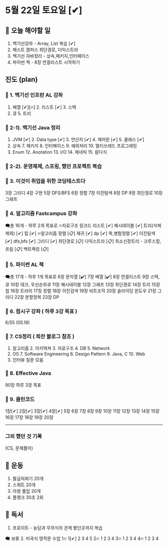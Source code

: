 # 5월 22일 토요일 [✔]

## 📌 오늘 해야할 일

1. 백기선강좌 - Array, List 복습 [✔]
2. 패스트 캠퍼스 최단경로, 다익스트라
3. 백기선 자바정리 - 상속,패키지,인터페이스
4. 파이썬 책 - 8장 연결리스트 시작하기
<!-- 5. 이것이 취업을 위한 코딩테스트다 1챕터 -->

## 진도 (plan)

### 📌 1. 백기선 인프런 AL 강좌

1. 배열 [✔][🔥] 2. 리스트 [✔] 3. 스택
4. 큐 5. 트리

### 📌 2-1). 백기선 Java 정리

1. JVM [✔] 2. Data type [✔] 3. 연산자 [✔] 4. 제어문 [✔] 5. 클래스 [✔]
6. 상속 7. 패키지 8. 인터페이스 9. 예외처리 10. 멀티쓰레드 프로그래밍
11. Enum 12. Anotation 13. I/O 14. 제네릭 15. 람다식

### 📌 2-2). 운영체제, 스프링, 했던 프로젝트 복습

### 📌 3. 이것이 취업을 위한 코딩테스트다

3장 그리디 4장 구현 5장 DFS/BFS 6장 정렬 7장 이진탐색
8장 DP 9장 최단경로 10장 그래프

### 📌 4. 알고리즘 Fastcampus 강좌

🗨총 16개 - 하루 2개 목표로
🔥자료구조
링크드 리스트 [✔] 해시테이블 [✔] 트리(삭제 제외) [✔] 힙 [✔]
🔥알고리즘
정렬 [📋] 재귀 [✔] dp [✔] 퀵,병합정렬 [✔] 이진탐색 [✔] dfs,bfs [✔]
그리디 [✔] 최단경로 [📋] 다익스트라 [📋] 최소신장트리 - 크루스칼, 프림 [📋]
백트랙킹 [📋]

### 📌 5. 파이썬 AL 책

🗨총 17개 - 하루 1개 목표로
6장 문자열 [✔] 7장 배열 [✔] 8장 연결리스트 9장 스택,큐 10장 데크, 우선순위큐
11장 해시테이블 12장 그래프 13장 최단경로 14장 트리 15장 힙
16장 트라이 17장 정렬 18장 이진검색 19장 비트조작 20장 슬라이딩 윈도우
21장 그리디 22장 분할정복 23장 DP

### 📌 6. 컴시구 강좌 ( 하루 3강 목표 )

6/55 (05.16)

### 📌 7. CS정리 ( 희찬 블로그 참조 )

1. 알고리즘 2. 아키텍쳐 3. 자료구조 4. DB 5. Network
6. OS 7. Software Engineering 8. Design Pattern 9. Java, C 10. Web
11. 인터뷰 질문 모음

### 📌 8. Effective Java

90장 하루 3장 목표

### 📌 9. 클린코드

1장[✔] 2장[✔] 3장[✔] 4장[✔] 5장
6장 7장 8장 9장 10장
11장 12장 13장 14장 15장
16장 17장 18장 19장 20장

_____

### 그외 했던 것 기록
(CS, 문제풀이)

## 📌 운동

1. 팔굽혀펴기 20개 
2. 스쿼트 20개 
3. 아령 풀업 20개
4. 플랭크 30초 2회 

## 📌 독서

1. 프로이트 - 농담과 무의식의 관계 봤던곳까지 복습

🗨 보류
2. 미국식 영작문 수업
1🔥 1[✔] 2 3 4 5
2🔥 1 2 3 4
3🔥 1 2 3 4
4🔥 1 2 3 4